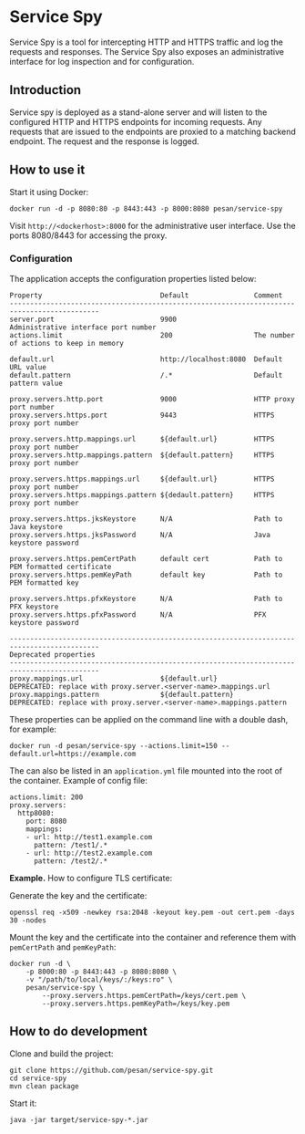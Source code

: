 # Service Spy
Service Spy is a tool for intercepting HTTP and HTTPS traffic and log the
requests and responses. The Service Spy also exposes an administrative
interface for log inspection and for configuration.

## Introduction

Service spy is deployed as a stand-alone server and will listen to the
configured HTTP and HTTPS endpoints for incoming requests. Any requests that
are issued to the endpoints are proxied to a matching backend endpoint. The
request and the response is logged.

## How to use it

Start it using Docker:

    docker run -d -p 8080:80 -p 8443:443 -p 8000:8080 pesan/service-spy

Visit `http://<dockerhost>:8000` for the administrative user interface. Use
the ports 8080/8443 for accessing the proxy.

### Configuration

The application accepts the configuration properties listed below:

    Property                             Default                Comment
    --------------------------------------------------------------------------------------------
    server.port                          9900                   Administrative interface port number
    actions.limit                        200                    The number of actions to keep in memory

    default.url                          http://localhost:8080  Default URL value
    default.pattern                      /.*                    Default pattern value

    proxy.servers.http.port              9000                   HTTP proxy port number
    proxy.servers.https.port             9443                   HTTPS proxy port number
    
    proxy.servers.http.mappings.url      ${default.url}         HTTPS proxy port number
    proxy.servers.http.mappings.pattern  ${default.pattern}     HTTPS proxy port number
    
    proxy.servers.https.mappings.url     ${default.url}         HTTPS proxy port number
    proxy.servers.https.mappings.pattern ${dedault.pattern}     HTTPS proxy port number

    proxy.servers.https.jksKeystore      N/A                    Path to Java keystore
    proxy.servers.https.jksPassword      N/A                    Java keystore password

    proxy.servers.https.pemCertPath      default cert           Path to PEM formatted certificate
    proxy.servers.https.pemKeyPath       default key            Path to PEM formatted key

    proxy.servers.https.pfxKeystore      N/A                    Path to PFX keystore
    proxy.servers.https.pfxPassword      N/A                    PFX keystore password
    
    --------------------------------------------------------------------------------------------
    Deprecated properties
    --------------------------------------------------------------------------------------------
    proxy.mappings.url                   ${default.url}         DEPRECATED: replace with proxy.server.<server-name>.mappings.url
    proxy.mappings.pattern               ${default.pattern}     DEPRECATED: replace with proxy.server.<server-name>.mappings.pattern


These properties can be applied on the command line with a double dash, for example:

    docker run -d pesan/service-spy --actions.limit=150 --default.url=https://example.com

The can also be listed in an `application.yml` file mounted into the root of the container.
Example of config file:

    actions.limit: 200
    proxy.servers:
      http8080:
        port: 8080
        mappings:
        - url: http://test1.example.com
          pattern: /test1/.*
        - url: http://test2.example.com
          pattern: /test2/.*

**Example.** How to configure TLS certificate:

Generate the key and the certificate:

    openssl req -x509 -newkey rsa:2048 -keyout key.pem -out cert.pem -days 30 -nodes

Mount the key and the certificate into the container and reference them with
`pemCertPath` and `pemKeyPath`:

    docker run -d \
        -p 8000:80 -p 8443:443 -p 8080:8080 \
        -v "/path/to/local/keys/:/keys:ro" \
        pesan/service-spy \
            --proxy.servers.https.pemCertPath=/keys/cert.pem \
            --proxy.servers.https.pemKeyPath=/keys/key.pem

## How to do development

Clone and build the project:

    git clone https://github.com/pesan/service-spy.git
    cd service-spy
    mvn clean package

Start it:

    java -jar target/service-spy-*.jar


